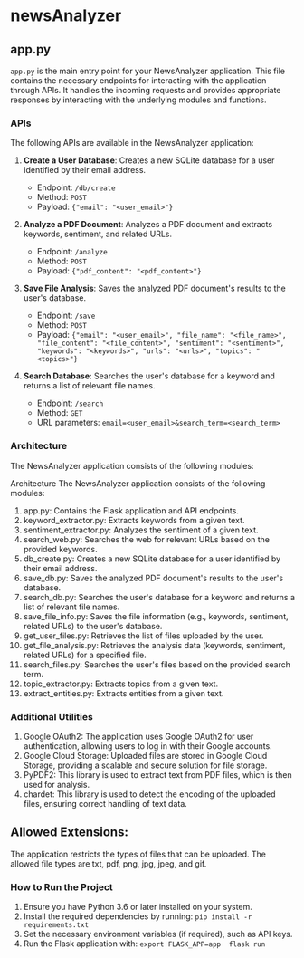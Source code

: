 # newsAnalyzer
## app.py

`app.py` is the main entry point for your NewsAnalyzer application. This file contains the necessary endpoints for interacting with the application through APIs. It handles the incoming requests and provides appropriate responses by interacting with the underlying modules and functions.

### APIs

The following APIs are available in the NewsAnalyzer application:

1. **Create a User Database**: Creates a new SQLite database for a user identified by their email address.
   - Endpoint: `/db/create`
   - Method: `POST`
   - Payload: `{"email": "<user_email>"}`

2. **Analyze a PDF Document**: Analyzes a PDF document and extracts keywords, sentiment, and related URLs.
   - Endpoint: `/analyze`
   - Method: `POST`
   - Payload: `{"pdf_content": "<pdf_content>"}`

3. **Save File Analysis**: Saves the analyzed PDF document's results to the user's database.
   - Endpoint: `/save`
   - Method: `POST`
   - Payload: `{"email": "<user_email>", "file_name": "<file_name>", "file_content": "<file_content>", "sentiment": "<sentiment>", "keywords": "<keywords>", "urls": "<urls>", "topics": "<topics>"}`

4. **Search Database**: Searches the user's database for a keyword and returns a list of relevant file names.
   - Endpoint: `/search`
   - Method: `GET`
   - URL parameters: `email=<user_email>&search_term=<search_term>`

### Architecture

The NewsAnalyzer application consists of the following modules:

Architecture
The NewsAnalyzer application consists of the following modules:

1. app.py: Contains the Flask application and API endpoints.
2. keyword_extractor.py: Extracts keywords from a given text.
3. sentiment_extractor.py: Analyzes the sentiment of a given text.
4. search_web.py: Searches the web for relevant URLs based on the provided keywords.
5. db_create.py: Creates a new SQLite database for a user identified by their email address.
6. save_db.py: Saves the analyzed PDF document's results to the user's database.
7. search_db.py: Searches the user's database for a keyword and returns a list of relevant file names.
8. save_file_info.py: Saves the file information (e.g., keywords, sentiment, related URLs) to the user's database.
9. get_user_files.py: Retrieves the list of files uploaded by the user.
10. get_file_analysis.py: Retrieves the analysis data (keywords, sentiment, related URLs) for a specified file.
11. search_files.py: Searches the user's files based on the provided search term.
12. topic_extractor.py: Extracts topics from a given text.
13. extract_entities.py: Extracts entities from a given text.

### Additional Utilities
1. Google OAuth2: The application uses Google OAuth2 for user authentication, allowing users to log in with their Google accounts.
2. Google Cloud Storage: Uploaded files are stored in Google Cloud Storage, providing a scalable and secure solution for file storage.
3. PyPDF2: This library is used to extract text from PDF files, which is then used for analysis.
4. chardet: This library is used to detect the encoding of the uploaded files, ensuring correct handling of text data.
## Allowed Extensions: 
The application restricts the types of files that can be uploaded. The allowed file types are txt, pdf, png, jpg, jpeg, and gif.

### How to Run the Project

1. Ensure you have Python 3.6 or later installed on your system.
2. Install the required dependencies by running: `pip install -r requirements.txt`
3. Set the necessary environment variables (if required), such as API keys.
4. Run the Flask application with: `export FLASK_APP=app 
flask run`


